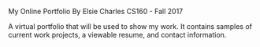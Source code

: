 My Online Portfolio
By Elsie Charles
CS160 - Fall 2017

A virtual portfolio that will be used to show my work. It contains samples of current work projects, a viewable resume, and contact information.
